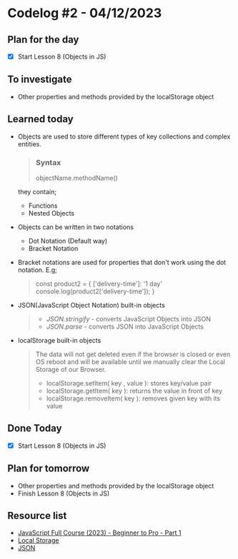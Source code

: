 # Codelog #2 - 04/12/2023


## Plan for the day
- [x] Start Lesson 8 (Objects in JS)


## To investigate
- Other properties and methods provided by the localStorage object


## Learned today
- Objects are used to store different types of key collections and complex entities. 
 
  > ### Syntax
  > objectName.methodName()
  
  they contain;
  * Functions
  * Nested Objects

- Objects can be written in two notations
  * Dot Notation (Default way)
  * Bracket Notation 

- Bracket notations are used for properties that don't work using the dot notation. E.g; 
  > const product2 = {
  ['delivery-time']: '1 day'
  console.log(product2['delivery-time']);
}

- JSON(JavaScript Object Notation) built-in objects
  > * *JSON.stringify* - converts JavaScript Objects into JSON
  > * *JSON.parse* - converts JSON into JavaScript Objects

- localStorage built-in objects
  > The data will not get deleted even if the browser is closed or even OS reboot and will be available until we manually clear the Local Storage of our Browser.
  > * localStorage.setItem( key , value ): stores key/value pair
  > * localStorage.getItem( key ): returns the value in front of key
  > * localStorage.removeItem( key ): removes given key with its value



## Done Today
- [x] Start Lesson 8 (Objects in JS)



## Plan for tomorrow
- Other properties and methods provided by the localStorage object
- Finish Lesson 8 (Objects in JS)


## Resource list
- [JavaScript Full Course (2023) - Beginner to Pro - Part 1](https://www.youtube.com/watch?v=SBmSRK3feww&list=PLghkhsW32AScslc5-k7f9A7cOFJI6gZbv&index=9)
- [Local Storage](https://www.geeksforgeeks.org/javascript-localstorage/?ref=header_search)
- [JSON](https://www.geeksforgeeks.org/javascript-json-objects/?ref=lbp)
